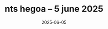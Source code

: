---
title: nts hegoa – 5 june 2025
date: 2025-06-05
tags: radio
external_url: https://www.nts.live/shows/hegoa/episodes/hegoa-5th-june-2025
---